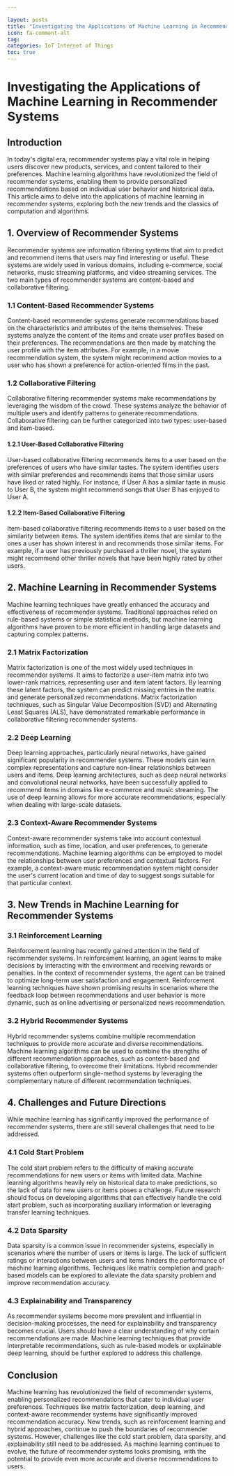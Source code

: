 ```yaml
---

layout: posts
title: "Investigating the Applications of Machine Learning in Recommender Systems"
icon: fa-comment-alt
tag:      
categories: IoT Internet of Things
toc: true
---
```




# Investigating the Applications of Machine Learning in Recommender Systems

## Introduction

In today's digital era, recommender systems play a vital role in helping users discover new products, services, and content tailored to their preferences. Machine learning algorithms have revolutionized the field of recommender systems, enabling them to provide personalized recommendations based on individual user behavior and historical data. This article aims to delve into the applications of machine learning in recommender systems, exploring both the new trends and the classics of computation and algorithms.

## 1. Overview of Recommender Systems

Recommender systems are information filtering systems that aim to predict and recommend items that users may find interesting or useful. These systems are widely used in various domains, including e-commerce, social networks, music streaming platforms, and video streaming services. The two main types of recommender systems are content-based and collaborative filtering.

### 1.1 Content-Based Recommender Systems

Content-based recommender systems generate recommendations based on the characteristics and attributes of the items themselves. These systems analyze the content of the items and create user profiles based on their preferences. The recommendations are then made by matching the user profile with the item attributes. For example, in a movie recommendation system, the system might recommend action movies to a user who has shown a preference for action-oriented films in the past.

### 1.2 Collaborative Filtering

Collaborative filtering recommender systems make recommendations by leveraging the wisdom of the crowd. These systems analyze the behavior of multiple users and identify patterns to generate recommendations. Collaborative filtering can be further categorized into two types: user-based and item-based.

#### 1.2.1 User-Based Collaborative Filtering

User-based collaborative filtering recommends items to a user based on the preferences of users who have similar tastes. The system identifies users with similar preferences and recommends items that those similar users have liked or rated highly. For instance, if User A has a similar taste in music to User B, the system might recommend songs that User B has enjoyed to User A.

#### 1.2.2 Item-Based Collaborative Filtering

Item-based collaborative filtering recommends items to a user based on the similarity between items. The system identifies items that are similar to the ones a user has shown interest in and recommends those similar items. For example, if a user has previously purchased a thriller novel, the system might recommend other thriller novels that have been highly rated by other users.

## 2. Machine Learning in Recommender Systems

Machine learning techniques have greatly enhanced the accuracy and effectiveness of recommender systems. Traditional approaches relied on rule-based systems or simple statistical methods, but machine learning algorithms have proven to be more efficient in handling large datasets and capturing complex patterns.

### 2.1 Matrix Factorization

Matrix factorization is one of the most widely used techniques in recommender systems. It aims to factorize a user-item matrix into two lower-rank matrices, representing user and item latent factors. By learning these latent factors, the system can predict missing entries in the matrix and generate personalized recommendations. Matrix factorization techniques, such as Singular Value Decomposition (SVD) and Alternating Least Squares (ALS), have demonstrated remarkable performance in collaborative filtering recommender systems.

### 2.2 Deep Learning

Deep learning approaches, particularly neural networks, have gained significant popularity in recommender systems. These models can learn complex representations and capture non-linear relationships between users and items. Deep learning architectures, such as deep neural networks and convolutional neural networks, have been successfully applied to recommend items in domains like e-commerce and music streaming. The use of deep learning allows for more accurate recommendations, especially when dealing with large-scale datasets.

### 2.3 Context-Aware Recommender Systems

Context-aware recommender systems take into account contextual information, such as time, location, and user preferences, to generate recommendations. Machine learning algorithms can be employed to model the relationships between user preferences and contextual factors. For example, a context-aware music recommendation system might consider the user's current location and time of day to suggest songs suitable for that particular context.

## 3. New Trends in Machine Learning for Recommender Systems

### 3.1 Reinforcement Learning

Reinforcement learning has recently gained attention in the field of recommender systems. In reinforcement learning, an agent learns to make decisions by interacting with the environment and receiving rewards or penalties. In the context of recommender systems, the agent can be trained to optimize long-term user satisfaction and engagement. Reinforcement learning techniques have shown promising results in scenarios where the feedback loop between recommendations and user behavior is more dynamic, such as online advertising or personalized news recommendation.

### 3.2 Hybrid Recommender Systems

Hybrid recommender systems combine multiple recommendation techniques to provide more accurate and diverse recommendations. Machine learning algorithms can be used to combine the strengths of different recommendation approaches, such as content-based and collaborative filtering, to overcome their limitations. Hybrid recommender systems often outperform single-method systems by leveraging the complementary nature of different recommendation techniques.

## 4. Challenges and Future Directions

While machine learning has significantly improved the performance of recommender systems, there are still several challenges that need to be addressed.

### 4.1 Cold Start Problem

The cold start problem refers to the difficulty of making accurate recommendations for new users or items with limited data. Machine learning algorithms heavily rely on historical data to make predictions, so the lack of data for new users or items poses a challenge. Future research should focus on developing algorithms that can effectively handle the cold start problem, such as incorporating auxiliary information or leveraging transfer learning techniques.

### 4.2 Data Sparsity

Data sparsity is a common issue in recommender systems, especially in scenarios where the number of users or items is large. The lack of sufficient ratings or interactions between users and items hinders the performance of machine learning algorithms. Techniques like matrix completion and graph-based models can be explored to alleviate the data sparsity problem and improve recommendation accuracy.

### 4.3 Explainability and Transparency

As recommender systems become more prevalent and influential in decision-making processes, the need for explainability and transparency becomes crucial. Users should have a clear understanding of why certain recommendations are made. Machine learning techniques that provide interpretable recommendations, such as rule-based models or explainable deep learning, should be further explored to address this challenge.

## Conclusion

Machine learning has revolutionized the field of recommender systems, enabling personalized recommendations that cater to individual user preferences. Techniques like matrix factorization, deep learning, and context-aware recommender systems have significantly improved recommendation accuracy. New trends, such as reinforcement learning and hybrid approaches, continue to push the boundaries of recommender systems. However, challenges like the cold start problem, data sparsity, and explainability still need to be addressed. As machine learning continues to evolve, the future of recommender systems looks promising, with the potential to provide even more accurate and diverse recommendations to users.